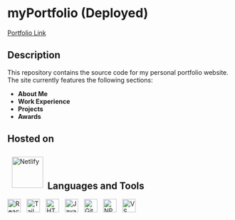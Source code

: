 <h1>myPortfolio (Deployed)</h1>

[Portfolio Link](https://www.marcoapadilla.com/)

<h2>Description</h2>
<p>This repository contains the source code for my personal portfolio website. The site currently features the following sections: </p>

- <b>About Me</b> 
- <b>Work Experience</b>
- <b>Projects</b> 
- <b>Awards</b> 

<h2> Hosted on </h2> 
<img align="left" alt="Netlify" width="70px" style="margin:10px"; src="https://cdn.jsdelivr.net/gh/devicons/devicon@latest/icons/netlify/netlify-original-wordmark.svg" /> 
<br />
<br />

<h2>Languages and Tools</h2>
<img align="left" alt="React" width="30px" style="padding-right:10px;" src="https://cdn.jsdelivr.net/gh/devicons/devicon/icons/react/react-original.svg" />
<img align="left" alt="Tailwindcss" width="30px" style="padding-right:10px;" src="https://cdn.jsdelivr.net/gh/devicons/devicon@latest/icons/tailwindcss/tailwindcss-original.svg" />
<img align="left" alt="HTML" width="30px" style="padding-right:10px;" src="https://cdn.jsdelivr.net/gh/devicons/devicon/icons/html5/html5-plain.svg" />
<img align="left" alt="JavaScript" width="30px" style="padding-right:10px;" src="https://cdn.jsdelivr.net/gh/devicons/devicon@latest/icons/javascript/javascript-original.svg" />
<img align="left" alt="GitHub" width="30px" style="padding-right:10px;" src="https://cdn.jsdelivr.net/gh/devicons/devicon/icons/github/github-original.svg" />
<img align="left" alt="NPM" width="30px" style="padding-right:10px;" src="https://cdn.jsdelivr.net/gh/devicons/devicon@latest/icons/npm/npm-original-wordmark.svg" />
<img align="left" alt="VS Code" width="30px" style="padding-right:10px;" src="https://cdn.jsdelivr.net/gh/devicons/devicon@latest/icons/vscode/vscode-original.svg" />

<br />



<!--
 ```diff
- text in red
+ text in green
! text in orange
# text in gray
@@ text in purple (and bold)@@
```
--!>
